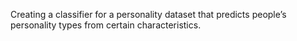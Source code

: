 Creating a classifier for a personality dataset that predicts people’s personality types from certain characteristics.
